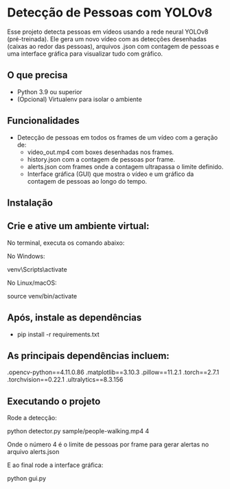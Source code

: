 # Detecção de Pessoas com YOLOv8

Esse projeto detecta pessoas em vídeos usando a rede neural YOLOv8 (pré-treinada). Ele gera um novo vídeo com as detecções desenhadas (caixas ao redor das pessoas), arquivos .json com contagem de pessoas e uma interface gráfica para visualizar tudo com gráfico.


## O que precisa

- Python 3.9 ou superior
- (Opcional) Virtualenv para isolar o ambiente


## Funcionalidades

- Detecção de pessoas em todos os frames de um vídeo com a geração de:
  - video_out.mp4 com boxes desenhadas nos frames.
  - history.json com a contagem de pessoas por frame.
  - alerts.json com frames onde a contagem ultrapassa o limite definido.
  - Interface gráfica (GUI) que mostra o vídeo e um gráfico da contagem de pessoas ao longo do tempo.


## Instalação

## Crie e ative um ambiente virtual:

No terminal, executa os comando abaixo:

No Windows:

venv\Scripts\activate

No Linux/macOS:

source venv/bin/activate

## Após, instale as dependências

- pip install -r requirements.txt 

## As principais dependências incluem:
.opencv-python==4.11.0.86
.matplotlib==3.10.3
.pillow==11.2.1
.torch==2.7.1
.torchvision==0.22.1
.ultralytics==8.3.156

## Executando o projeto

 Rode a detecção:

 python detector.py sample/people-walking.mp4 4 

Onde o número 4 é o limite de pessoas por frame para gerar alertas no arquivo alerts.json

 E ao final rode a interface gráfica:

  python gui.py







